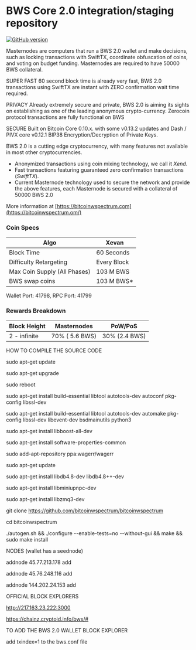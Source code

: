 BWS Core 2.0 integration/staging repository
=====================================
[![GitHub version](https://badge.fury.io/gh/BWS%2FBWS.svg)](https://badge.fury.io/gh/BWS%2FBWS)


Masternodes are computers that run a BWS 2.0 wallet and make decisions,
such as locking transactions with SwiftTX, coordinate obfuscation of coins,
and voting on budget funding. Masternodes are required to have 50000 BWS
collateral.

SUPER FAST
60 second block time is already very fast, BWS 2.0 transactions using SwiftTX
are instant with ZERO confirmation wait time required.

PRIVACY
Already extremely secure and private, BWS 2.0 is aiming its sights on establishing as one of the leading anonymous crypto-currency.
Zerocoin protocol transactions are fully functional on BWS

SECURE
Built on Bitcoin Core 0.10.x.
with some v0.13.2 updates and Dash / PIVX core v0.12.1
BIP38 Encryption/Decryption of Private Keys.

BWS 2.0 is a cutting edge cryptocurrency, with many features not available in most other cryptocurrencies.
- Anonymized transactions using coin mixing technology, we call it _Xend_.
- Fast transactions featuring guaranteed zero confirmation transactions (_SwiftTX_).
- Current Masternode technology used to secure the network and provide the above features, each Masternode is secured with a collateral of 50000 BWS 2.0

More information at [https://bitcoinwspectrum.com](https://bitcoinwspectrum.om/)

### Coin Specs
| Algo                         | Xevan              |
|------------------------------|--------------------|
| Block Time                   | 60 Seconds         |
| Difficulty Retargeting       | Every Block        |
| Max Coin Supply (All Phases) | 103 M BWS           |
| BWS  swap coins              | 103 M BWS*    |

Wallet Port: 41798, RPC Port: 41799


### Rewards Breakdown

| **Block Height**       | **Masternodes**    | **PoW/PoS**               
|----------------------------|---------------------------|---------------------                 
| 2 - infinite           | 70% ( 5.6 BWS)    | 30% (2.4 BWS)   


HOW TO COMPILE THE SOURCE CODE

sudo apt-get update

sudo apt-get upgrade

sudo reboot

sudo apt-get install build-essential libtool autotools-dev autoconf pkg-config libssl-dev

sudo apt-get install build-essential libtool autotools-dev automake pkg-config libssl-dev libevent-dev bsdmainutils python3

sudo apt-get install libboost-all-dev

sudo apt-get install software-properties-common

sudo add-apt-repository ppa:wagerr/wagerr

sudo apt-get update

sudo apt-get install libdb4.8-dev libdb4.8++-dev

sudo apt-get install libminiupnpc-dev

sudo apt-get install libzmq3-dev

git clone https://github.com/bitcoinwspectrum/bitcoinwspectrum

cd bitcoinwspectrum

./autogen.sh && ./configure --enable-tests=no --without-gui && make && sudo make install

NODES (wallet has a seednode)

addnode 45.77.213.178 add

addnode 45.76.248.116 add

addnode 144.202.24.153 add

OFFICIAL BLOCK EXPLORERS

http://217.163.23.222:3000

https://chainz.cryptoid.info/bws/#

TO ADD THE BWS 2.0 WALLET BLOCK EXPLORER

add txindex=1 to the bws.conf file
